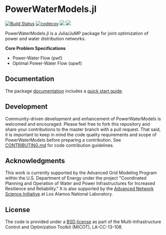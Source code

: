 # PowerWaterModels.jl 
[![Build Status](https://github.com/lanl-ansi/PowerWaterModels.jl/workflows/CI/badge.svg?branch=master)](https://github.com/lanl-ansi/PowerWaterModels.jl/actions?query=workflow%3ACI)
[![codecov](https://codecov.io/gh/lanl-ansi/PowerWaterModels.jl/branch/master/graph/badge.svg)](https://codecov.io/gh/lanl-ansi/PowerWaterModels.jl)
[![](https://img.shields.io/badge/docs-stable-blue.svg)](https://lanl-ansi.github.io/PowerWaterModels.jl/stable)
[![](https://img.shields.io/badge/docs-latest-blue.svg)](https://lanl-ansi.github.io/PowerWaterModels.jl/dev)

PowerWaterModels.jl is a Julia/JuMP package for joint optimization of power and water distribution networks.

**Core Problem Specifications**
* Power-Water Flow (pwf)
* Optimal Power-Water Flow (opwf)

## Documentation
The package [documentation](https://lanl-ansi.github.io/PowerWaterModels.jl/stable/) includes a [quick start guide](https://lanl-ansi.github.io/PowerWaterModels.jl/stable/quickguide).

## Development
Community-driven development and enhancement of PowerWaterModels is welcomed and encouraged.
Please feel free to fork this repository and share your contributions to the master branch with a pull request.
That said, it is important to keep in mind the code quality requirements and scope of PowerWaterModels before preparing a contribution.
See [CONTRIBUTING.md](https://github.com/lanl-ansi/PowerWaterModels.jl/blob/master/CONTRIBUTING.md) for code contribution guidelines.

## Acknowledgments
This work is currently supported by the Advanced Grid Modeling Program within the U.S. Department of Energy under the project "Coordinated Planning and Operation of Water and Power Infrastructures for Increased Resilience and Reliability."
It is also supported by the [Advanced Network Science Initiative](https://lanl-ansi.github.io) at Los Alamos National Laboratory.

## License
The code is provided under a [BSD license](https://github.com/lanl-ansi/PowerWaterModels.jl/blob/master/LICENSE.md) as part of the Multi-Infrastructure Control and Optimization Toolkit (MICOT), LA-CC-13-108.
